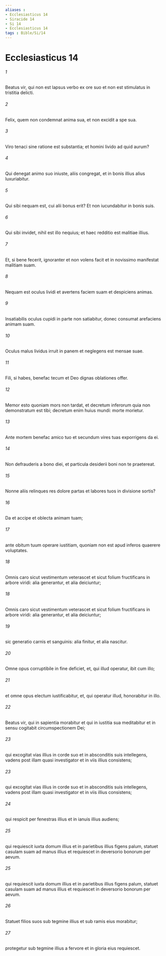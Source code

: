 ```yaml
---
aliases : 
- Ecclesiasticus 14
- Siracide 14
- Si 14
- Ecclesiasticus 14
tags : Bible/Si/14
---
```


# Ecclesiasticus 14

###### 1
Beatus vir, qui non est lapsus verbo ex ore suo et non est stimulatus in tristitia delicti.
###### 2
Felix, quem non condemnat anima sua, et non excidit a spe sua.
###### 3
Viro tenaci sine ratione est substantia; et homini livido ad quid aurum?
###### 4
Qui denegat animo suo iniuste, aliis congregat, et in bonis illius alius luxuriabitur.
###### 5
Qui sibi nequam est, cui alii bonus erit? Et non iucundabitur in bonis suis.
###### 6
Qui sibi invidet, nihil est illo nequius; et haec redditio est malitiae illius.
###### 7
Et, si bene fecerit, ignoranter et non volens facit et in novissimo manifestat malitiam suam.
###### 8
Nequam est oculus lividi et avertens faciem suam et despiciens animas.
###### 9
Insatiabilis oculus cupidi in parte non satiabitur, donec consumat arefaciens animam suam.
###### 10
Oculus malus lividus irruit in panem et neglegens est mensae suae.
###### 11
Fili, si habes, benefac tecum et Deo dignas oblationes offer.
###### 12
Memor esto quoniam mors non tardat, et decretum inferorum quia non demonstratum est tibi; decretum enim huius mundi: morte morietur.
###### 13
Ante mortem benefac amico tuo et secundum vires tuas exporrigens da ei.
###### 14
Non defrauderis a bono diei, et particula desiderii boni non te praetereat.
###### 15
Nonne aliis relinques res dolore partas et labores tuos in divisione sortis?
###### 16
Da et accipe et oblecta animam tuam;
###### 17
ante obitum tuum operare iustitiam, quoniam non est apud inferos quaerere voluptates.
###### 18
Omnis caro sicut vestimentum veterascet et sicut folium fructificans in arbore viridi: alia generantur, et alia deiciuntur;
###### 18
Omnis caro sicut vestimentum veterascet et sicut folium fructificans in arbore viridi: alia generantur, et alia deiciuntur;
###### 19
sic generatio carnis et sanguinis: alia finitur, et alia nascitur.
###### 20
Omne opus corruptibile in fine deficiet, et, qui illud operatur, ibit cum illo;
###### 21
et omne opus electum iustificabitur, et, qui operatur illud, honorabitur in illo.
###### 22
Beatus vir, qui in sapientia morabitur et qui in iustitia sua meditabitur et in sensu cogitabit circumspectionem Dei;
###### 23
qui excogitat vias illius in corde suo et in absconditis suis intellegens, vadens post illam quasi investigator et in viis illius consistens;
###### 23
qui excogitat vias illius in corde suo et in absconditis suis intellegens, vadens post illam quasi investigator et in viis illius consistens;
###### 24
qui respicit per fenestras illius et in ianuis illius audiens;
###### 25
qui requiescit iuxta domum illius et in parietibus illius figens palum, statuet casulam suam ad manus illius et requiescet in deversorio bonorum per aevum.
###### 25
qui requiescit iuxta domum illius et in parietibus illius figens palum, statuet casulam suam ad manus illius et requiescet in deversorio bonorum per aevum.
###### 26
Statuet filios suos sub tegmine illius et sub ramis eius morabitur;
###### 27
protegetur sub tegmine illius a fervore et in gloria eius requiescet.
